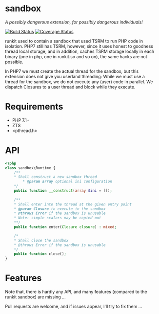 sandbox
=======
*A possibly dangerous extension, for possibly dangerous individuals!*

[![Build Status](https://travis-ci.org/krakjoe/sandbox.svg?branch=master)](https://travis-ci.org/krakjoe/sandbox)
[![Coverage Status](https://coveralls.io/repos/github/krakjoe/sandbox/badge.svg?branch=master)](https://coveralls.io/github/krakjoe/sandbox?branch=master)

runkit used to contain a sandbox that used TSRM to run PHP code in isolation. PHP7 still has TSRM, however, since it uses honest to goodness thread local storage, and in addition, caches TSRM storage locally in each binary (one in php, one in runkit.so and so on), the same hacks are not possible.

In PHP7 we must create the actual thread for the sandbox, but this extension does not give you userland threading: While we must use a thread for the sandbox, we do not execute any (user) code in parallel. We dispatch Closures to a user thread and block while they execute.

Requirements
============

  * PHP 7.1+
  * ZTS
  * <pthread.h>

API
===

```php
<?php
class sandbox\Runtime {
	/**
	* Shall construct a new sandbox thread
        * @param array optional ini configuration
	*/
	public function __construct(array $ini = []);
	
	/**
	* Shall enter into the thread at the given entry point
	* @param Closure to execute in the sandbox
	* @throws Error if the sandbox is unusable
	* Note: simple scalars may be copied out
	**/
	public function enter(Closure closure) : mixed;

	/*
	* Shall close the sandbox
	* @throws Error if the sandbox is unusable
	*/
	public function close();
}
```

Features
========

Note that, there is hardly any API, and many features (compared to the runkit sandbox) are missing ...

Pull requests are welcome, and if issues appear, I'll try to fix them ...
